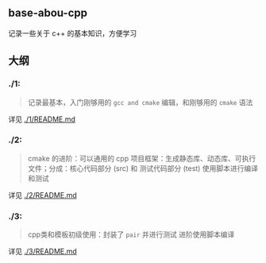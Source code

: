 
## base-abou-cpp
记录一些关于 c++ 的基本知识，方便学习

## 大纲

### ./1: 

> 记录最基本，入门刚够用的 `gcc and cmake` 编辑，和刚够用的 `cmake` 语法

详见 [./1/README.md](./1/README.md)

### ./2:

> cmake 的进阶：可以通用的 cpp 项目框架：生成静态库、动态库、可执行文件；分成：核心代码部分 (src) 和 测试代码部分 (test)
> 使用脚本进行编译和测试

详见 [./2/README.md](./2/README.md)

### ./3:

> cpp类和模板初级使用：封装了 `pair` 并进行测试
> 进阶使用脚本编译

详见 [./3/README.md](./3/README.md)

